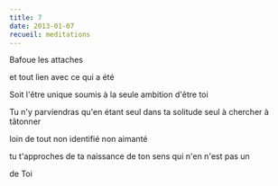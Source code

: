 ```yaml
---
title: 7
date: 2013-01-07
recueil: meditations
---
```


Bafoue
les attaches

et tout lien avec ce qui a été

Soit l'être unique
soumis à la seule ambition
d'être toi

Tu n'y parviendras
qu'en étant seul dans ta solitude
seul à chercher
à tâtonner

loin de tout
non identifié
non aimanté

tu t'approches de ta naissance
de ton sens qui n'en n'est pas un

de Toi
